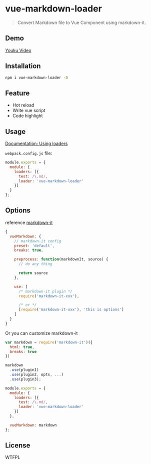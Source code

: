 # vue-markdown-loader

> Convert Markdown file to Vue Component using markdown-it.


## Demo

[Youku Video](http://v.youku.com/v_show/id_XMTU5NTU1OTEzNg==.html)

## Installation

```bash
npm i vue-markdown-loader -D
```

## Feature
- Hot reload
- Write vue script
- Code highlight


## Usage
[Documentation: Using loaders](http://webpack.github.io/docs/using-loaders.html)

`webpack.config.js` file:

```javascript
module.exports = {
  module: {
    loaders: [{
      test: /\.md/,
      loader: 'vue-markdown-loader'
    }]
  }
};
```

## Options

reference [markdown-it](https://github.com/markdown-it/markdown-it#init-with-presets-and-options)
```javascript
{
  vueMarkdown: {
    // markdown-it config
    preset: 'default',
    breaks: true,

    preprocess: function(markdownIt, source) {
      // do any thing

      return source
    },

    use: [
      /* markdown-it plugin */
      require('markdown-it-xxx'),

      /* or */
      [require('markdown-it-xxx'), 'this is options']
    ]
  }
}
```

Or you can customize markdown-it
```javascript
var markdown = require('markdown-it')({
  html: true,
  breaks: true
})

markdown
  .use(plugin1)
  .use(plugin2, opts, ...)
  .use(plugin3);

module.exports = {
  module: {
    loaders: [{
      test: /\.md/,
      loader: 'vue-markdown-loader'
    }]
  },

  vueMarkdown: markdown
};
```

## License
WTFPL

